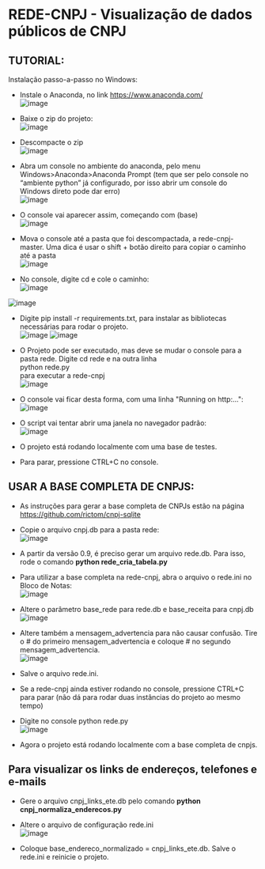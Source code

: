 # REDE-CNPJ - Visualização de dados públicos de CNPJ

## TUTORIAL:
Instalação passo-a-passo no Windows:<br>

- Instale o Anaconda, no link https://www.anaconda.com/<br>
![image](https://user-images.githubusercontent.com/71139693/179334927-750cff12-88ce-4102-b004-05a9f005c470.png)

- Baixe o zip do projeto:<br>
![image](https://user-images.githubusercontent.com/71139693/179334945-881453bc-2da8-468e-99e4-0a4a9affdcaf.png)

- Descompacte o zip<br>
![image](https://user-images.githubusercontent.com/71139693/179334963-dff2b823-d932-4553-be3f-52d466266728.png)

- Abra um console no ambiente do anaconda, pelo menu Windows>Anaconda>Anaconda Prompt (tem que ser pelo console no “ambiente python” já configurado, por isso abrir um console do Windows direto pode dar erro)<br>
![image](https://user-images.githubusercontent.com/71139693/179335002-31a9888c-3659-4236-9e01-db8a4054cfd0.png)

- O console vai aparecer assim, começando com (base)<br>
![image](https://user-images.githubusercontent.com/71139693/179335162-cd0fa7e1-0425-46e8-a2a6-6697af9edecc.png)

- Mova o console até a pasta que foi descompactada, a rede-cnpj-master. Uma dica é usar o shift + botão direito para copiar o caminho até a pasta<br>
![image](https://user-images.githubusercontent.com/71139693/179335410-6f935843-d8ce-4b83-8fcf-7ff051751353.png)

- No console, digite cd e cole o caminho:<br>
![image](https://user-images.githubusercontent.com/71139693/179335454-d52e449c-2fc9-4fd1-8ca9-d3b3d475ecd9.png)

![image](https://user-images.githubusercontent.com/71139693/179335459-3c537cea-f1b8-4232-b106-5684c0c071fc.png)

- Digite pip install -r requirements.txt, para instalar as bibliotecas necessárias para rodar o projeto.<br>
![image](https://user-images.githubusercontent.com/71139693/179335475-ab1279d7-c96f-40d8-9109-90449efb88b5.png)
![image](https://user-images.githubusercontent.com/71139693/179335482-85938f00-3176-45ed-82be-d51b54c30e6b.png)

- O Projeto pode ser executado, mas deve se mudar o console para a pasta rede. Digite cd rede <Enter> e na outra linha<br>
python rede.py<br>
para executar a rede-cnpj<br>
![image](https://user-images.githubusercontent.com/71139693/179335510-4f092b99-c988-4c02-a22d-200f500d8d42.png)

 - O console vai ficar desta forma, com uma linha "Running on http:...":<br>
 ![image](https://user-images.githubusercontent.com/71139693/179633950-4f5e28c8-fafb-4b63-8ff5-8e3696da36e9.png)

 - O script vai tentar abrir uma janela no navegador padrão:<br>
  ![image](https://user-images.githubusercontent.com/71139693/179335572-768b1699-a92d-4ddc-92af-538b8a07f145.png)

 - O projeto está rodando localmente com uma base de testes.
 - Para parar, pressione CTRL+C no console. 
 
  
 ## USAR A BASE COMPLETA DE CNPJS: <br>
 - As instruções para gerar a base completa de CNPJs estão na página https://github.com/rictom/cnpj-sqlite <br>
 - Copie o arquivo cnpj.db para a pasta rede: <br>
  ![image](https://user-images.githubusercontent.com/71139693/179335685-d193dcf6-738e-4628-8221-b5132896c27a.png)

 - A partir da versão 0.9, é preciso gerar um arquivo rede.db. Para isso, rode o comando <b>python rede_cria_tabela.py</b><br>
 - Para utilizar a base completa na rede-cnpj, abra o arquivo o rede.ini no Bloco de Notas:<br>
 ![image](https://user-images.githubusercontent.com/71139693/208316096-b29c636e-6af1-4cbd-810a-1d7a3eec4a3f.png)

 - Altere o parâmetro base_rede para rede.db e base_receita para cnpj.db<br>
![image](https://user-images.githubusercontent.com/71139693/208316115-0054e118-df41-46d6-8474-ae2618039fef.png)

 - Altere também a mensagem_advertencia para não causar confusão. Tire o # do primeiro mensagem_advertencia e coloque #  no segundo mensagem_advertencia. <br>
   ![image](https://user-images.githubusercontent.com/71139693/179335724-39085411-4caf-4ee5-ac5b-275ff195a8a8.png)
 - Salve o arquivo rede.ini. <br>
 - Se a rede-cnpj ainda estiver rodando no console, pressione CTRL+C para parar (não dá para rodar duas instâncias do projeto ao mesmo tempo)<br>
 - Digite no console python rede.py<br>
![image](https://user-images.githubusercontent.com/71139693/179335747-16939bf1-0f02-4329-849d-d41677f05920.png)

 - Agora o projeto está rodando localmente com a base completa de cnpjs.<br>
  
 ## Para visualizar os links de endereços, telefones e e-mails
 - Gere o arquivo cnpj_links_ete.db pelo comando <b>python cnpj_normaliza_enderecos.py</b><br>


 - Altere o arquivo de configuração rede.ini<br>
![image](https://user-images.githubusercontent.com/71139693/179335812-edc5461b-1bee-45ee-8741-d1171e919b9b.png)
- Coloque base_endereco_normalizado = cnpj_links_ete.db. Salve o rede.ini e reinicie o projeto.


  
  


